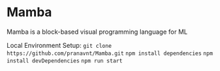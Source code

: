 # Mamba

Mamba is a block-based visual programming language for ML

Local Environment Setup:
```git clone https://github.com/pranavnt/Mamba.git```
```npm install dependencies```
```npm install devDependencies```
```npm run start```
